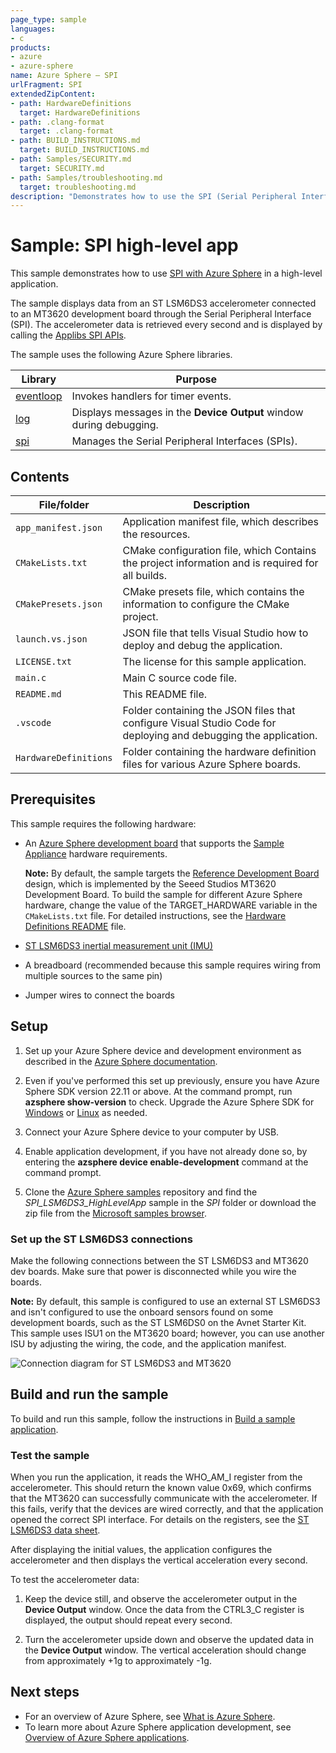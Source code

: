 ```yaml
---
page_type: sample
languages:
- c
products:
- azure
- azure-sphere
name: Azure Sphere – SPI
urlFragment: SPI
extendedZipContent:
- path: HardwareDefinitions
  target: HardwareDefinitions
- path: .clang-format
  target: .clang-format
- path: BUILD_INSTRUCTIONS.md
  target: BUILD_INSTRUCTIONS.md
- path: Samples/SECURITY.md
  target: SECURITY.md
- path: Samples/troubleshooting.md
  target: troubleshooting.md
description: "Demonstrates how to use the SPI (Serial Peripheral Interface) with Azure Sphere in a high-level application."
---
```


# Sample: SPI high-level app

This sample demonstrates how to use [SPI with Azure Sphere](https://learn.microsoft.com/azure-sphere/app-development/spi) in a high-level application.

The sample displays data from an ST LSM6DS3 accelerometer connected to an MT3620 development board through the Serial Peripheral Interface (SPI). The accelerometer data is retrieved every second and is displayed by calling the [Applibs SPI APIs](https://learn.microsoft.com/azure-sphere/reference/applibs-reference/applibs-spi/spi-overview).

The sample uses the following Azure Sphere libraries.

| Library   | Purpose |
|-----------|---------|
| [eventloop](https://learn.microsoft.com/azure-sphere/reference/applibs-reference/applibs-eventloop/eventloop-overview) | Invokes handlers for timer events. |
| [log](https://learn.microsoft.com/azure-sphere/reference/applibs-reference/applibs-log/log-overview) |  Displays messages in the **Device Output** window during debugging. |
| [spi](https://learn.microsoft.com/azure-sphere/reference/applibs-reference/applibs-spi/spi-overview) | Manages the Serial Peripheral Interfaces (SPIs). |

## Contents

| File/folder           | Description |
|-----------------------|-------------|
| `app_manifest.json`   | Application manifest file, which describes the resources. |
| `CMakeLists.txt`      | CMake configuration file, which Contains the project information and is required for all builds. |
| `CMakePresets.json`   | CMake presets file, which contains the information to configure the CMake project. |
| `launch.vs.json`      | JSON file that tells Visual Studio how to deploy and debug the application. |
| `LICENSE.txt`         | The license for this sample application. |
| `main.c`              | Main C source code file. |
| `README.md`           | This README file. |
| `.vscode`             | Folder containing the JSON files that configure Visual Studio Code for deploying and debugging the application. |
| `HardwareDefinitions` | Folder containing the hardware definition files for various Azure Sphere boards. |

## Prerequisites

This sample requires the following hardware:

- An [Azure Sphere development board](https://aka.ms/azurespheredevkits) that supports the [Sample Appliance](../../../HardwareDefinitions) hardware requirements.

   **Note:** By default, the sample targets the [Reference Development Board](https://learn.microsoft.com/azure-sphere/hardware/mt3620-reference-board-design) design, which is implemented by the Seeed Studios MT3620 Development Board. To build the sample for different Azure Sphere hardware, change the value of the TARGET_HARDWARE variable in the `CMakeLists.txt` file. For detailed instructions, see the [Hardware Definitions README](../../../HardwareDefinitions/README.md) file.

- [ST LSM6DS3 inertial measurement unit (IMU)](https://www.mouser.co.uk/datasheet/2/389/dm00133076-1798402.pdf)
- A breadboard (recommended because this sample requires wiring from multiple sources to the same pin)
- Jumper wires to connect the boards

## Setup

1. Set up your Azure Sphere device and development environment as described in the [Azure Sphere documentation](https://learn.microsoft.com/azure-sphere/install/overview).
1. Even if you've performed this set up previously, ensure you have Azure Sphere SDK version 22.11 or above. At the command prompt, run **azsphere show-version** to check. Upgrade the Azure Sphere SDK for [Windows](https://learn.microsoft.com/azure-sphere/install/install-sdk) or [Linux](https://learn.microsoft.com/azure-sphere/install/install-sdk-linux) as needed.
1. Connect your Azure Sphere device to your computer by USB.
1. Enable application development, if you have not already done so, by entering the **azsphere device enable-development** command at the command prompt.

1. Clone the [Azure Sphere samples](https://github.com/Azure/azure-sphere-samples) repository and find the *SPI_LSM6DS3_HighLevelApp* sample in the *SPI* folder or download the zip file from the [Microsoft samples browser](https://learn.microsoft.com/samples/azure/azure-sphere-samples/spi/).

### Set up the ST LSM6DS3 connections

Make the following connections between the ST LSM6DS3 and MT3620 dev boards. Make sure that power is disconnected while you wire the boards.

**Note:** By default, this sample is configured to use an external ST LSM6DS3 and isn't configured to use the onboard sensors found on some development boards, such as the ST LSM6DS0 on the Avnet Starter Kit. This sample uses ISU1 on the MT3620 board; however, you can use another ISU by adjusting the wiring, the code, and the application manifest.

![Connection diagram for ST LSM6DS3 and MT3620](./media/spiwiring.png)

## Build and run the sample

To build and run this sample, follow the instructions in [Build a sample application](../../../BUILD_INSTRUCTIONS.md).

### Test the sample

When you run the application, it reads the WHO_AM_I register from the accelerometer. This should return the known value 0x69, which confirms that the MT3620 can successfully communicate with the accelerometer. If this fails, verify that the devices are wired correctly, and that the application opened the correct SPI interface. For details on the registers, see the [ST LSM6DS3 data sheet](https://www.mouser.co.uk/datasheet/2/389/dm00133076-1798402.pdf).

After displaying the initial values, the application configures the accelerometer and then displays the vertical acceleration every second.

To test the accelerometer data:

1. Keep the device still, and observe the accelerometer output in the **Device Output** window. Once the data from the CTRL3_C register is displayed, the output should repeat every second.

1. Turn the accelerometer upside down and observe the updated data in the **Device Output** window. The vertical acceleration should change from approximately +1g to approximately -1g.

## Next steps

- For an overview of Azure Sphere, see [What is Azure Sphere](https://learn.microsoft.com/azure-sphere/product-overview/what-is-azure-sphere).
- To learn more about Azure Sphere application development, see [Overview of Azure Sphere applications](https://learn.microsoft.com/azure-sphere/app-development/applications-overview).
